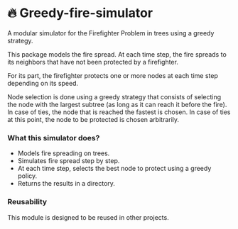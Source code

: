 # 🔥 Greedy-fire-simulator

A modular simulator for the Firefighter Problem in trees  using a greedy strategy. 

This package models the fire spread. At each time step, the fire spreads to its neighbors that have not been protected by a firefighter.

For its part, the firefighter protects one or more nodes at each time step depending on its speed. 

Node selection is done using a greedy strategy that consists of selecting the node with the largest subtree (as long as it can reach it before the fire). In case of ties, the node that is reached the fastest is chosen. In case of ties at this point, the node to be protected is chosen arbitrarily.

### What this simulator does?

- Models fire spreading on trees.
- Simulates fire spread step by step.
- At each time step, selects the best node to protect using a greedy policy.
- Returns the results in a directory.

### Reusability
This module is designed to be reused in other projects.